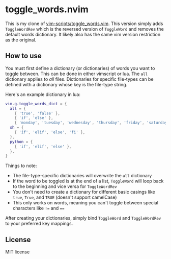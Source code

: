 # toggle_words.nvim

This is my clone of [vim-scripts/toggle_words.vim](https://github.com/vim-scripts/toggle_words.vim). This version simply adds `ToggleWordRev` which is the reversed version of `ToggleWord` and removes the default words dictionary. It likely also has the same vim version restriction as the original.

## How to use

You must first define a dictionary (or dictionaries) of words you want to toggle between. This can be done in either vimscript or lua. The `all` dictionary applies to *all* files. Dictionaries for specific file-types can be defined with a dictionary whose key is the file-type string.

Here's an example dictionary in lua:

```lua
vim.g.toggle_words_dict = {
  all = {
    { 'true', 'false' },
    { 'if', 'else' },
    { 'monday', 'tuesday', 'wednesday', 'thursday', 'friday', 'saturday', 'sunday' },
  sh = {
    { 'if', 'elif', 'else', 'fi' },
  },
  python = {
    { 'if', 'elif', 'else' },
  },
}
```

Things to note:

- The file-type-specific dictionaries will overwrite the `all` dictionary
- If the word to be toggled is at the end of a list, `ToggleWord` will loop back to the beginning and vice versa for `ToggleWordRev`
- You don't need to create a dictionary for different basic casings like `true`, `True`, and `TRUE` (doesn't support camelCase)
- This only works on words, meaning you can't toggle between special characters like `!=` and `==`

After creating your dictionaries, simply bind `ToggleWord` and `ToggleWordRev` to your preferred key mappings.

## License

MIT license
